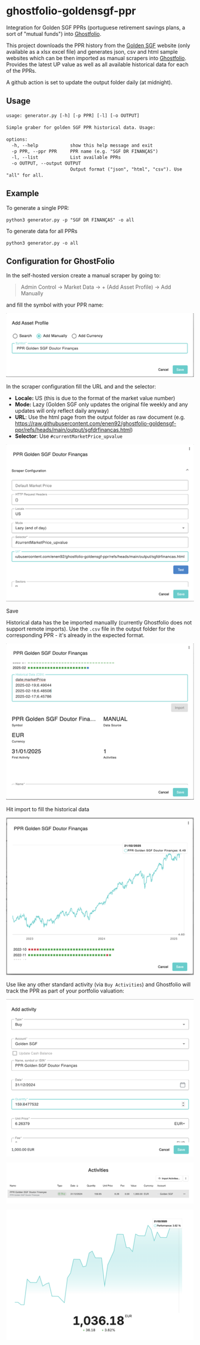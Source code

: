 # ghostfolio-goldensgf-ppr
Integration for Golden SGF PPRs (portuguese retirement savings plans, a sort of "mutual funds") into [Ghostfolio](https://github.com/ghostfolio/ghostfolio).

This project downloads the PPR history from the [Golden SGF](https://goldensgf.pt/) website (only available as a xlsx excel file) and generates json, csv and html sample websites which can be then imported as manual scrapers into [Ghostfolio](https://github.com/ghostfolio/ghostfolio). Provides the latest UP value as well as all available historical data for each of the PPRs.

A github action is set to update the output folder daily (at midnight).

## Usage

```
usage: generator.py [-h] [-p PPR] [-l] [-o OUTPUT]

Simple graber for golden SGF PPR historical data. Usage:

options:
  -h, --help            show this help message and exit
  -p PPR, --ppr PPR     PPR name (e.g. "SGF DR FINANÇAS")
  -l, --list            List available PPRs
  -o OUTPUT, --output OUTPUT
                        Output format ("json", "html", "csv"). Use "all" for all.
```

## Example

To generate a single PPR:

`python3 generator.py -p "SGF DR FINANÇAS" -o all`

To generate data for all PPRs

`python3 generator.py -o all`


## Configuration for GhostFolio

In the self-hosted version create a manual scraper by going to:

> Admin Control -> Market Data -> + (Add Asset Profile) -> Add Manually

and fill the symbol with your PPR name:

 ![Add asset profile](/docs/addassetprofile.png "Add Asset Profile")

In the scraper configuration fill the URL and and the selector:

- **Locale:** US (this is due to the format of the market value number)
- **Mode:** Lazy (Golden SGF only updates the original file weekly and any updates will only reflect daily anyway)
- **URL**: Use the html page from the output folder as raw document (e.g. https://raw.githubusercontent.com/enen92/ghostfolio-goldensgf-ppr/refs/heads/main/output/sgfdrfinancas.html)
- **Selector**: Use `#currentMarketPrice_upvalue`


 ![scraperconfig](/docs/configurationscraper.png "Scraper Config")

Save

Historical data has the be imported manuallly (currently Ghostfolio does not support remote imports).
Use the `.csv` file in the output folder for the corresponding PPR - it's already in the expected format.

 ![historicaldata](/docs/historicaldata.png "Historical data")

Hit import to fill the historical data

 ![graph](/docs/graph.png "graph")

Use like any other standard activity (via `Buy Activities`) and Ghostfolio will track the PPR as part of your portfolio valuation:

![activity](/docs/activity.png "activity")

![activitylist](/docs/activitylist.png "activitylist")

![valuation](/docs/valuation.png "valuation")